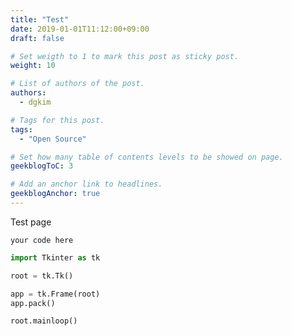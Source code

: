 ```yaml
---
title: "Test"
date: 2019-01-01T11:12:00+09:00
draft: false

# Set weigth to 1 to mark this post as sticky post.
weight: 10

# List of authors of the post.
authors:
  - dgkim

# Tags for this post.
tags:
  - "Open Source"

# Set how many table of contents levels to be showed on page.
geekblogToC: 3

# Add an anchor link to headlines.
geekblogAnchor: true
---
```


Test page

```your code here```

```python
import Tkinter as tk

root = tk.Tk()

app = tk.Frame(root)
app.pack()

root.mainloop()
```

